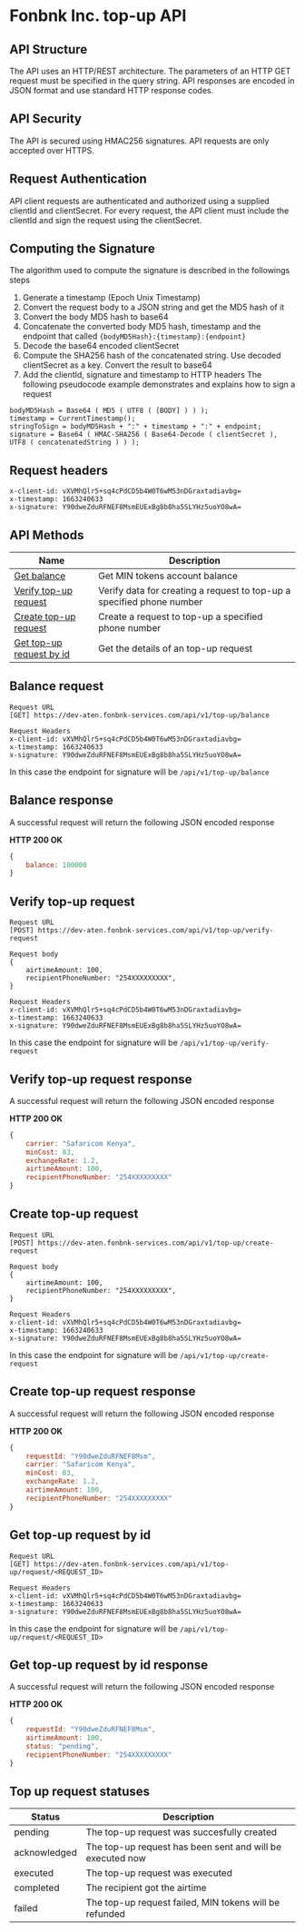 # Fonbnk Inc. top-up API

## API Structure
The API uses an HTTP/REST architecture. The parameters of an HTTP GET request must be specified in the query string. API responses are encoded in JSON format and use standard HTTP response codes.

## API Security
The API is secured using HMAC256 signatures. API requests are only accepted over HTTPS.

## Request Authentication
API client requests are authenticated and authorized using a supplied clientId and clientSecret. For every request, the API client must include the clientId and sign the request using the clientSecret.

## Computing the Signature
The algorithm used to compute the signature is described in the followings steps
1. Generate a timestamp (Epoch Unix Timestamp)
2. Convert the request body to a JSON string and get the MD5 hash of it
3. Convert the body MD5 hash to base64
4. Concatenate the converted body MD5 hash, timestamp and the endpoint that called
   `{bodyMD5Hash}:{timestamp}:{endpoint}`
5. Decode the base64 encoded clientSecret
6. Compute the SHA256 hash of the concatenated string. Use decoded clientSecret as a key. Convert the result to base64
7. Add the clientId, signature and timestamp to HTTP headers
The following pseudocode example demonstrates and explains how to sign a request
```
bodyMD5Hash = Base64 ( MD5 ( UTF8 ( [BODY] ) ) );
timestamp = CurrentTimestamp();
stringToSign = bodyMD5Hash + ":" + timestamp + ":" + endpoint;
signature = Base64 ( HMAC-SHA256 ( Base64-Decode ( clientSecret ), UTF8 ( concatenatedString ) ) );
```
## Request headers
```
x-client-id: vXVMhQlr5+sq4cPdCD5b4W0T6wM53nDGraxtadiavbg= 
x-timestamp: 1663240633
x-signature: Y90dweZduRFNEF8MsmEUExBg8b8ha5SLYHz5uoYO8wA= 
```
## API Methods
Name|Description
----|-----------
[Get balance](#balance-request)|Get MIN tokens account balance
[Verify top-up request](#verify-top-up-request)|Verify data for creating a request to top-up a specified phone number
[Create top-up request](#create-top-up-request)|Create a request to top-up a specified phone number
[Get top-up request by id](#get-top-up-request-by-id)|Get the details of an top-up request

## Balance request
```
Request URL
[GET] https://dev-aten.fonbnk-services.com/api/v1/top-up/balance

Request Headers 
x-client-id: vXVMhQlr5+sq4cPdCD5b4W0T6wM53nDGraxtadiavbg= 
x-timestamp: 1663240633
x-signature: Y90dweZduRFNEF8MsmEUExBg8b8ha5SLYHz5uoYO8wA= 
```

In this case the endpoint for signature will be `/api/v1/top-up/balance`

## Balance response
A successful request will return the following JSON encoded response

**HTTP 200 OK**
```javascript
{
    balance: 100000
}
```

## Verify top-up request
```
Request URL
[POST] https://dev-aten.fonbnk-services.com/api/v1/top-up/verify-request

Request body
{
    airtimeAmount: 100,
    recipientPhoneNumber: "254XXXXXXXXX",
}

Request Headers 
x-client-id: vXVMhQlr5+sq4cPdCD5b4W0T6wM53nDGraxtadiavbg= 
x-timestamp: 1663240633
x-signature: Y90dweZduRFNEF8MsmEUExBg8b8ha5SLYHz5uoYO8wA= 
```

In this case the endpoint for signature will be `/api/v1/top-up/verify-request`

## Verify top-up request response
A successful request will return the following JSON encoded response

**HTTP 200 OK**
```javascript
{
    carrier: "Safaricom Kenya",
    minCost: 83,
    exchangeRate: 1.2,
    airtimeAmount: 100,
    recipientPhoneNumber: "254XXXXXXXXX"
}
```

## Create top-up request
```
Request URL
[POST] https://dev-aten.fonbnk-services.com/api/v1/top-up/create-request

Request body
{
    airtimeAmount: 100,
    recipientPhoneNumber: "254XXXXXXXXX",
}

Request Headers 
x-client-id: vXVMhQlr5+sq4cPdCD5b4W0T6wM53nDGraxtadiavbg= 
x-timestamp: 1663240633
x-signature: Y90dweZduRFNEF8MsmEUExBg8b8ha5SLYHz5uoYO8wA= 
```

In this case the endpoint for signature will be `/api/v1/top-up/create-request`

## Create top-up request response
A successful request will return the following JSON encoded response

**HTTP 200 OK**
```javascript
{
    requestId: "Y90dweZduRFNEF8Msm",
    carrier: "Safaricom Kenya",
    minCost: 83,
    exchangeRate: 1.2,
    airtimeAmount: 100,
    recipientPhoneNumber: "254XXXXXXXXX"
}
```

## Get top-up request by id
```
Request URL
[GET] https://dev-aten.fonbnk-services.com/api/v1/top-up/request/<REQUEST_ID>

Request Headers 
x-client-id: vXVMhQlr5+sq4cPdCD5b4W0T6wM53nDGraxtadiavbg= 
x-timestamp: 1663240633
x-signature: Y90dweZduRFNEF8MsmEUExBg8b8ha5SLYHz5uoYO8wA= 
```

In this case the endpoint for signature will be `/api/v1/top-up/request/<REQUEST_ID>`

## Get top-up request by id response
A successful request will return the following JSON encoded response

**HTTP 200 OK**
```javascript
{
    requestId: "Y90dweZduRFNEF8Msm",
    airtimeAmount: 100,
    status: "pending",
    recipientPhoneNumber: "254XXXXXXXXX"
}
```

## Top up request statuses

Status|Description
-------|----
pending|The top-up request was succesfully created 
acknowledged|The top-up request has been sent and will be executed now
executed|The top-up request was executed
completed|The recipient got the airtime
failed|The top-up request failed, MIN tokens will be refunded
